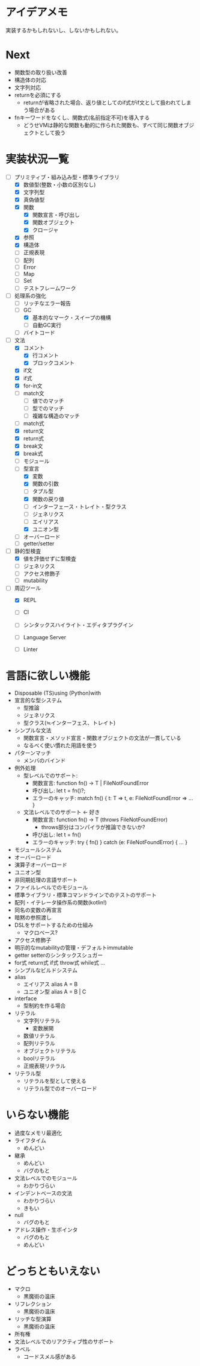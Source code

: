 # アイデアメモ

実装するかもしれないし、しないかもしれない。

# Next
- 関数型の取り扱い改善
- 構造体の対応
- 文字列対応
- returnを必須にする
    - returnが省略された場合、返り値としてのif式がif文として扱われてしまう場合がある
- fnキーワードをなくし、関数式(名前指定不可)を導入する
    - どうせVMは静的な関数も動的に作られた関数も、すべて同じ関数オブジェクトとして扱う


# 実装状況一覧

- [ ] プリミティブ・組み込み型・標準ライブラリ
    - [x] 数値型(整数・小数の区別なし)
    - [x] 文字列型
    - [x] 真偽値型
    - [x] 関数
        - [x] 関数宣言・呼び出し
        - [x] 関数オブジェクト
        - [x] クロージャ
    - [x] 参照
    - [x] 構造体
    - [ ] 正規表現
    - [ ] 配列
    - [ ] Error
    - [ ] Map
    - [ ] Set
    - [ ] テストフレームワーク
- [ ] 処理系の強化
    - [ ] リッチなエラー報告
    - [ ] GC
        - [x] 基本的なマーク・スイープの機構
        - [ ] 自動GC実行
    - [ ] バイトコード
- [ ] 文法
    - [x] コメント
        - [x] 行コメント
        - [x] ブロックコメント
    - [x] if文
    - [x] if式
    - [x] for-in文
    - [ ] match文
        - [ ] 値でのマッチ
        - [ ] 型でのマッチ
        - [ ] 複雑な構造のマッチ
    - [ ] match式
    - [x] return文
    - [x] return式
    - [x] break文
    - [x] break式
    - [ ] モジュール
    - [ ] 型宣言
        - [x] 変数
        - [x] 関数の引数
        - [ ] タプル型
        - [x] 関数の戻り値
        - [ ] インターフェース・トレイト・型クラス
        - [ ] ジェネリクス
        - [ ] エイリアス
        - [x] ユニオン型
    - [ ] オーバーロード
    - [ ] getter/setter
- [ ] 静的型検査
    - [x] 値を評価せずに型検査
    - [ ] ジェネリクス
    - [ ] アクセス修飾子
    - [ ] mutability
- [ ] 周辺ツール
    - [x] REPL
    - [ ] CI
    - [ ] シンタックスハイライト・エディタプラグイン
    - [ ] Language Server
    - [ ] Linter


# 言語に欲しい機能

- Disposable (TS)using (Python)with
- 宣言的な型システム
    - 型推論
    - ジェネリクス
    - 型クラス(≒インターフェス、トレイト)
- シンプルな文法
    - 関数宣言・メソッド宣言・関数オブジェクトの文法が一貫している
    - なるべく使い慣れた用語を使う
- パターンマッチ
    - メンバのバインド
- 例外処理
    - 型レベルでのサポート:
        - 関数宣言: function fn() -> T | FileNotFoundError
        - 呼び出し: let t = fn()?;
        - エラーのキャッチ: match fn() { t: T => t, e: FileNotFoundError => ... }
    - 文法レベルでのサポート <- 好き
        - 関数宣言: function fn() -> T (throws FileNotFoundError)
            - throws部分はコンパイラが推論できないか?
        - 呼び出し: let t = fn()
        - エラーのキャッチ: try { fn() } catch (e: FileNotFoundError) { ... }
- モジュールシステム
- オーバーロード
- 演算子オーバーロード
- ユニオン型
- 非同期処理の言語サポート
- ファイルレベルでのモジュール
- 標準ライブラリ・標準コマンドラインでのテストのサポート
- 配列・イテレータ操作系の関数(kotlin!)
- 同名の変数の再宣言
- 暗黙の参照渡し
- DSLをサポートするための仕組み
    - マクロベース?
- アクセス修飾子
- 明示的なmutabilityの管理・デフォルトimmutable
- getter setterのシンタックスシュガー
- for式 return式 if式 throw式 while式 ...
- シンプルなビルドシステム
- alias
    - エイリアス alias A = B
    - ユニオン型 alias A = B | C
- interface
    - 型制約を作る場合
- リテラル
    - 文字列リテラル
        - 変数展開
    - 数値リテラル
    - 配列リテラル
    - オブジェクトリテラル
    - boolリテラル
    - 正規表現リテラル
- リテラル型
    - リテラルを型として使える
    - リテラル型でのオーバーロード


# いらない機能
- 過度なメモリ最適化
- ライフタイム
    - めんどい
- 継承
    - めんどい
    - バグのもと
- 文法レベルでのモジュール
    - わかりづらい
- インデントベースの文法
    - わかりづらい
    - きもい
- null
    - バグのもと
- アドレス操作・生ポインタ
    - バグのもと
    - めんどい


# どっちともいえない
- マクロ
    - 黒魔術の温床
- リフレクション
    - 黒魔術の温床
- リッチな型演算
    - 黒魔術の温床
- 所有権
- 文法レベルでのリアクティブ性のサポート
- ラベル
    - コードスメル感がある
